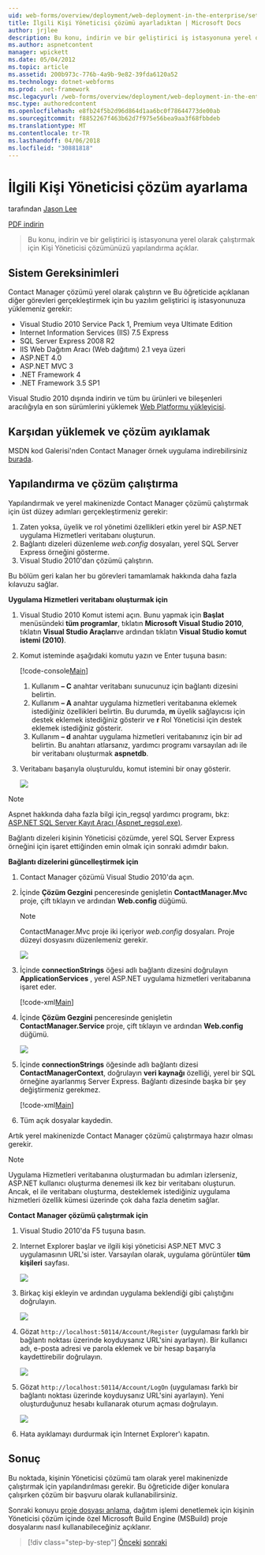 ```yaml
---
uid: web-forms/overview/deployment/web-deployment-in-the-enterprise/setting-up-the-contact-manager-solution
title: İlgili Kişi Yöneticisi çözümü ayarladıktan | Microsoft Docs
author: jrjlee
description: Bu konu, indirin ve bir geliştirici iş istasyonuna yerel olarak çalıştırmak için Kişi Yöneticisi çözümünüzü yapılandırma açıklar.
ms.author: aspnetcontent
manager: wpickett
ms.date: 05/04/2012
ms.topic: article
ms.assetid: 200b973c-776b-4a9b-9e82-39fda6120a52
ms.technology: dotnet-webforms
ms.prod: .net-framework
msc.legacyurl: /web-forms/overview/deployment/web-deployment-in-the-enterprise/setting-up-the-contact-manager-solution
msc.type: authoredcontent
ms.openlocfilehash: e8fb24f5b2d96d864d1aa6bc0f78644773de00ab
ms.sourcegitcommit: f8852267f463b62d7f975e56bea9aa3f68fbbdeb
ms.translationtype: MT
ms.contentlocale: tr-TR
ms.lasthandoff: 04/06/2018
ms.locfileid: "30881818"
---
```

<a name="setting-up-the-contact-manager-solution"></a>İlgili Kişi Yöneticisi çözüm ayarlama
====================
tarafından [Jason Lee](https://github.com/jrjlee)

[PDF indirin](https://msdnshared.blob.core.windows.net/media/MSDNBlogsFS/prod.evol.blogs.msdn.com/CommunityServer.Blogs.Components.WeblogFiles/00/00/00/63/56/8130.DeployingWebAppsInEnterpriseScenarios.pdf)

> Bu konu, indirin ve bir geliştirici iş istasyonuna yerel olarak çalıştırmak için Kişi Yöneticisi çözümünüzü yapılandırma açıklar.


## <a name="system-requirements"></a>Sistem Gereksinimleri

Contact Manager çözümü yerel olarak çalıştırın ve Bu öğreticide açıklanan diğer görevleri gerçekleştirmek için bu yazılım geliştirici iş istasyonunuza yüklemeniz gerekir:

- Visual Studio 2010 Service Pack 1, Premium veya Ultimate Edition
- Internet Information Services (IIS) 7.5 Express
- SQL Server Express 2008 R2
- IIS Web Dağıtım Aracı (Web dağıtımı) 2.1 veya üzeri
- ASP.NET 4.0
- ASP.NET MVC 3
- .NET Framework 4
- .NET Framework 3.5 SP1 

Visual Studio 2010 dışında indirin ve tüm bu ürünleri ve bileşenleri aracılığıyla en son sürümlerini yüklemek [Web Platformu yükleyicisi](https://go.microsoft.com/?linkid=9805118).

## <a name="download-and-extract-the-solution"></a>Karşıdan yüklemek ve çözüm ayıklamak

MSDN kod Galerisi'nden Contact Manager örnek uygulama indirebilirsiniz [burada](https://code.msdn.microsoft.com/Deploying-Web-Applications-9d9093c0).

## <a name="configure-and-run-the-solution"></a>Yapılandırma ve çözüm çalıştırma

Yapılandırmak ve yerel makinenizde Contact Manager çözümü çalıştırmak için üst düzey adımları gerçekleştirmeniz gerekir:

1. Zaten yoksa, üyelik ve rol yönetimi özellikleri etkin yerel bir ASP.NET uygulama Hizmetleri veritabanı oluşturun.
2. Bağlantı dizeleri düzenleme *web.config* dosyaları, yerel SQL Server Express örneğini gösterme.
3. Visual Studio 2010'dan çözümü çalıştırın.

Bu bölüm geri kalan her bu görevleri tamamlamak hakkında daha fazla kılavuzu sağlar.

**Uygulama Hizmetleri veritabanı oluşturmak için**

1. Visual Studio 2010 Komut istemi açın. Bunu yapmak için **Başlat** menüsündeki **tüm programlar**, tıklatın **Microsoft Visual Studio 2010**, tıklatın **Visual Studio Araçları**ve ardından tıklatın **Visual Studio komut istemi (2010)**.
2. Komut isteminde aşağıdaki komutu yazın ve Enter tuşuna basın:

    [!code-console[Main](setting-up-the-contact-manager-solution/samples/sample1.cmd)]

    1. Kullanım **– C** anahtar veritabanı sunucunuz için bağlantı dizesini belirtin.
    2. Kullanım **– A** anahtar uygulama hizmetleri veritabanına eklemek istediğiniz özellikleri belirtin. Bu durumda, **m** üyelik sağlayıcısı için destek eklemek istediğiniz gösterir ve **r** Rol Yöneticisi için destek eklemek istediğiniz gösterir.
    3. Kullanım **– d** anahtar uygulama hizmetleri veritabanınız için bir ad belirtin. Bu anahtarı atlarsanız, yardımcı programı varsayılan adı ile bir veritabanı oluşturmak **aspnetdb**.
3. Veritabanı başarıyla oluşturuldu, komut istemini bir onay gösterir.

    ![](setting-up-the-contact-manager-solution/_static/image1.png)

> [!NOTE]
> Aspnet hakkında daha fazla bilgi için\_regsql yardımcı programı, bkz: [ASP.NET SQL Server Kayıt Aracı (Aspnet\_regsql.exe)](https://msdn.microsoft.com/library/ms229862(v=vs.100).aspx).


Bağlantı dizeleri kişinin Yöneticisi çözümde, yerel SQL Server Express örneğini için işaret ettiğinden emin olmak için sonraki adımdır bakın.

**Bağlantı dizelerini güncelleştirmek için**

1. Contact Manager çözümü Visual Studio 2010'da açın.
2. İçinde **Çözüm Gezgini** penceresinde genişletin **ContactManager.Mvc** proje, çift tıklayın ve ardından **Web.config** düğümü.

    > [!NOTE]
    > ContactManager.Mvc proje iki içeriyor *web.config* dosyaları. Proje düzeyi dosyasını düzenlemeniz gerekir.

    ![](setting-up-the-contact-manager-solution/_static/image2.png)
3. İçinde **connectionStrings** öğesi adlı bağlantı dizesini doğrulayın **ApplicationServices** , yerel ASP.NET uygulama hizmetleri veritabanına işaret eder.

    [!code-xml[Main](setting-up-the-contact-manager-solution/samples/sample2.xml)]
4. İçinde **Çözüm Gezgini** penceresinde genişletin **ContactManager.Service** proje, çift tıklayın ve ardından **Web.config** düğümü.

    ![](setting-up-the-contact-manager-solution/_static/image3.png)
5. İçinde **connectionStrings** öğesinde adlı bağlantı dizesi **ContactManagerContext**, doğrulayın **veri kaynağı** özelliği, yerel bir SQL örneğine ayarlanmış Server Express. Bağlantı dizesinde başka bir şey değiştirmeniz gerekmez.

    [!code-xml[Main](setting-up-the-contact-manager-solution/samples/sample3.xml)]
6. Tüm açık dosyalar kaydedin.

Artık yerel makinenizde Contact Manager çözümü çalıştırmaya hazır olması gerekir.

> [!NOTE]
> Uygulama Hizmetleri veritabanına oluşturmadan bu adımları izlerseniz, ASP.NET kullanıcı oluşturma denemesi ilk kez bir veritabanı oluşturun. Ancak, el ile veritabanı oluşturma, desteklemek istediğiniz uygulama hizmetleri özellik kümesi üzerinde çok daha fazla denetim sağlar.


**Contact Manager çözümü çalıştırmak için**

1. Visual Studio 2010'da F5 tuşuna basın.
2. Internet Explorer başlar ve ilgili kişi yöneticisi ASP.NET MVC 3 uygulamasının URL'si ister. Varsayılan olarak, uygulama görüntüler **tüm kişileri** sayfası.

    ![](setting-up-the-contact-manager-solution/_static/image4.png)
3. Birkaç kişi ekleyin ve ardından uygulama beklendiği gibi çalıştığını doğrulayın.

    ![](setting-up-the-contact-manager-solution/_static/image5.png)
4. Gözat `http://localhost:50114/Account/Register` (uygulaması farklı bir bağlantı noktası üzerinde koyduysanız URL'sini ayarlayın). Bir kullanıcı adı, e-posta adresi ve parola eklemek ve bir hesap başarıyla kaydettirebilir doğrulayın.

    ![](setting-up-the-contact-manager-solution/_static/image6.png)
5. Gözat `http://localhost:50114/Account/LogOn` (uygulaması farklı bir bağlantı noktası üzerinde koyduysanız URL'sini ayarlayın). Yeni oluşturduğunuz hesabı kullanarak oturum açması doğrulayın.

    ![](setting-up-the-contact-manager-solution/_static/image7.png)
6. Hata ayıklamayı durdurmak için Internet Explorer'ı kapatın.

## <a name="conclusion"></a>Sonuç

Bu noktada, kişinin Yöneticisi çözümü tam olarak yerel makinenizde çalıştırmak için yapılandırılması gerekir. Bu öğreticide diğer konulara çalışırken çözüm bir başvuru olarak kullanabilirsiniz.

Sonraki konuyu [proje dosyası anlama](understanding-the-project-file.md), dağıtım işlemi denetlemek için kişinin Yöneticisi çözüm içinde özel Microsoft Build Engine (MSBuild) proje dosyalarını nasıl kullanabileceğiniz açıklanır.

> [!div class="step-by-step"]
> [Önceki](the-contact-manager-solution.md)
> [sonraki](understanding-the-project-file.md)
